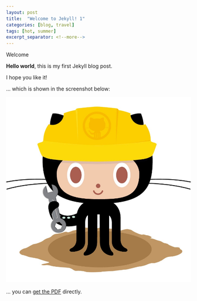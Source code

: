 ```yaml
---
layout: post
title:  "Welcome to Jekyll! 1"
categories: [blog, travel]
tags: [hot, summer]
excerpt_separator: <!--more-->
---
```


Welcome

**Hello world**, this is my first Jekyll blog post.

I hope you like it!

... which is shown in the screenshot below:

<!--more-->


![My helpful screenshot](/assets/images/404.jpg)


... you can [get the PDF](/assets/trackrecords/msc/rl_recsys_draft_dorozhko_anton.pdf) directly.